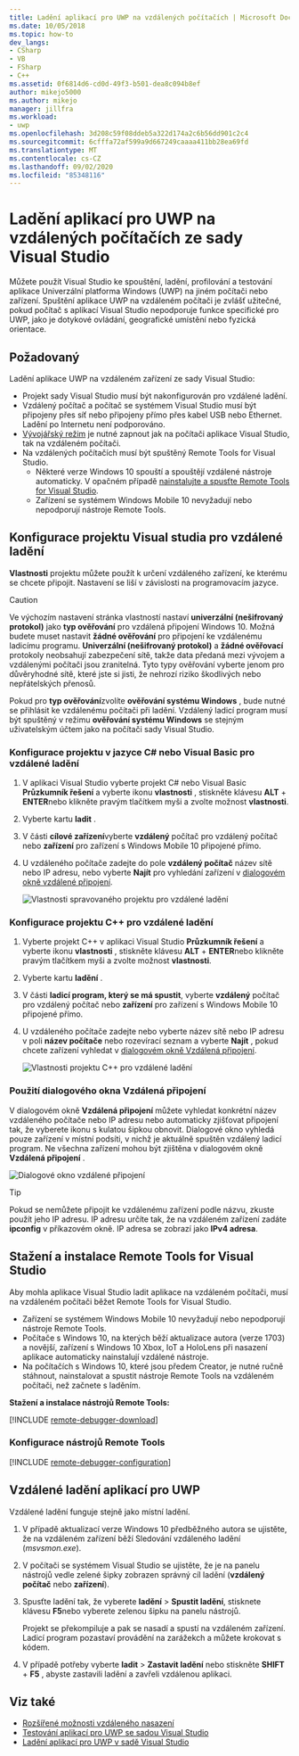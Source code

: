 ```yaml
---
title: Ladění aplikací pro UWP na vzdálených počítačích | Microsoft Docs
ms.date: 10/05/2018
ms.topic: how-to
dev_langs:
- CSharp
- VB
- FSharp
- C++
ms.assetid: 0f6814d6-cd0d-49f3-b501-dea8c094b8ef
author: mikejo5000
ms.author: mikejo
manager: jillfra
ms.workload:
- uwp
ms.openlocfilehash: 3d208c59f08ddeb5a322d174a2c6b56dd901c2c4
ms.sourcegitcommit: 6cfffa72af599a9d667249caaaa411bb28ea69fd
ms.translationtype: MT
ms.contentlocale: cs-CZ
ms.lasthandoff: 09/02/2020
ms.locfileid: "85348116"
---
```

# <a name="debug-uwp-apps-on-remote-machines-from-visual-studio"></a>Ladění aplikací pro UWP na vzdálených počítačích ze sady Visual Studio

Můžete použít Visual Studio ke spouštění, ladění, profilování a testování aplikace Univerzální platforma Windows (UWP) na jiném počítači nebo zařízení. Spuštění aplikace UWP na vzdáleném počítači je zvlášť užitečné, pokud počítač s aplikací Visual Studio nepodporuje funkce specifické pro UWP, jako je dotykové ovládání, geografické umístění nebo fyzická orientace.

## <a name="prerequisites"></a><a name="BKMK_Prerequisites"></a> Požadovaný

Ladění aplikace UWP na vzdáleném zařízení ze sady Visual Studio:

- Projekt sady Visual Studio musí být nakonfigurován pro vzdálené ladění.
- Vzdálený počítač a počítač se systémem Visual Studio musí být připojeny přes síť nebo připojeny přímo přes kabel USB nebo Ethernet. Ladění po Internetu není podporováno.
- [Vývojářský režim](/windows/uwp/get-started/enable-your-device-for-development) je nutné zapnout jak na počítači aplikace Visual Studio, tak na vzdáleném počítači.
- Na vzdálených počítačích musí být spuštěný Remote Tools for Visual Studio.
  - Některé verze Windows 10 spouští a spouštějí vzdálené nástroje automaticky. V opačném případě [nainstalujte a spusťte Remote Tools for Visual Studio](#BKMK_download).
  - Zařízení se systémem Windows Mobile 10 nevyžadují nebo nepodporují nástroje Remote Tools.

## <a name="configure-a-visual-studio-project-for-remote-debugging"></a><a name="BKMK_ConnectVS"></a> Konfigurace projektu Visual studia pro vzdálené ladění
<a name="BKMK_DirectConnect"></a>**Vlastnosti** projektu můžete použít k určení vzdáleného zařízení, ke kterému se chcete připojit. Nastavení se liší v závislosti na programovacím jazyce.

> [!CAUTION]
> Ve výchozím nastavení stránka vlastností nastaví **univerzální (nešifrovaný protokol)** jako **typ ověřování** pro vzdálená připojení Windows 10. Možná budete muset nastavit **žádné ověřování** pro připojení ke vzdálenému ladicímu programu. **Univerzální (nešifrovaný protokol)** a **žádné ověřovací** protokoly neobsahují zabezpečení sítě, takže data předaná mezi vývojem a vzdálenými počítači jsou zranitelná. Tyto typy ověřování vyberte jenom pro důvěryhodné sítě, které jste si jisti, že nehrozí riziko škodlivých nebo nepřátelských přenosů.
>
>Pokud pro **typ ověřování**zvolíte **ověřování systému Windows** , bude nutné se přihlásit ke vzdálenému počítači při ladění. Vzdálený ladicí program musí být spuštěný v režimu **ověřování systému Windows** se stejným uživatelským účtem jako na počítači sady Visual Studio.

### <a name="configure-a-c-or-visual-basic-project-for-remote-debugging"></a><a name="BKMK_Choosing_the_remote_device_for_C__and_Visual_Basic_projects"></a> Konfigurace projektu v jazyce C# nebo Visual Basic pro vzdálené ladění

1. V aplikaci Visual Studio vyberte projekt C# nebo Visual Basic **Průzkumník řešení** a vyberte ikonu **vlastnosti** , stiskněte klávesu **ALT** + **ENTER**nebo klikněte pravým tlačítkem myši a zvolte možnost **vlastnosti**.

1. Vyberte kartu **ladit** .

1. V části **cílové zařízení**vyberte **vzdálený** počítač pro vzdálený počítač nebo **zařízení** pro zařízení s Windows Mobile 10 připojené přímo.

1. U vzdáleného počítače zadejte do pole **vzdálený počítač** název sítě nebo IP adresu, nebo vyberte **Najít** pro vyhledání zařízení v [dialogovém okně vzdálené připojení](#remote-connections).

    ![Vlastnosti spravovaného projektu pro vzdálené ladění](../debugger/media/vsrun_managed_projprop_remote.png "Vlastnosti spravovaného projektu ladění")

### <a name="configure-a-c-project-for-remote-debugging"></a><a name="BKMK_Choosing_the_remote_device_for_JavaScript_and_C___projects"></a> Konfigurace projektu C++ pro vzdálené ladění

1. Vyberte projekt C++ v aplikaci Visual Studio **Průzkumník řešení** a vyberte ikonu **vlastnosti** , stiskněte klávesu **ALT** + **ENTER**nebo klikněte pravým tlačítkem myši a zvolte možnost **vlastnosti**.

1. Vyberte kartu **ladění** .

3. V části **ladicí program, který se má spustit**, vyberte **vzdálený** počítač pro vzdálený počítač nebo **zařízení** pro zařízení s Windows Mobile 10 připojené přímo.

1. U vzdáleného počítače zadejte nebo vyberte název sítě nebo IP adresu v poli **název počítače** nebo rozevírací seznam a vyberte **Najít** , pokud chcete zařízení vyhledat v [dialogovém okně Vzdálená připojení](#remote-connections).

    ![Vlastnosti projektu C++ pro vzdálené ladění](../debugger/media/vsrun_cpp_projprop_remote.png "C++ – vlastnosti projektu ladění")

### <a name="use-the-remote-connections-dialog-box"></a><a name="remote-connections"></a> Použití dialogového okna Vzdálená připojení

V dialogovém okně **Vzdálená připojení** můžete vyhledat konkrétní název vzdáleného počítače nebo IP adresu nebo automaticky zjišťovat připojení tak, že vyberete ikonu s kulatou šipkou obnovit. Dialogové okno vyhledá pouze zařízení v místní podsíti, v nichž je aktuálně spuštěn vzdálený ladicí program. Ne všechna zařízení mohou být zjištěna v dialogovém okně **Vzdálená připojení** .

 ![Dialogové okno vzdálené připojení](../debugger/media/vsrun_selectremotedebuggerdlg.png "Dialogové okno vzdálených připojení")

>[!TIP]
>Pokud se nemůžete připojit ke vzdálenému zařízení podle názvu, zkuste použít jeho IP adresu. IP adresu určíte tak, že na vzdáleném zařízení zadáte **ipconfig** v příkazovém okně. IP adresa se zobrazí jako **IPv4 adresa**.

## <a name="download-and-install-the-remote-tools-for-visual-studio"></a><a name="BKMK_download"></a> Stažení a instalace Remote Tools for Visual Studio

Aby mohla aplikace Visual Studio ladit aplikace na vzdáleném počítači, musí na vzdáleném počítači běžet Remote Tools for Visual Studio.

- Zařízení se systémem Windows Mobile 10 nevyžadují nebo nepodporují nástroje Remote Tools.
- Počítače s Windows 10, na kterých běží aktualizace autora (verze 1703) a novější, zařízení s Windows 10 Xbox, IoT a HoloLens při nasazení aplikace automaticky nainstalují vzdálené nástroje.
- Na počítačích s Windows 10, které jsou předem Creator, je nutné ručně stáhnout, nainstalovat a spustit nástroje Remote Tools na vzdáleném počítači, než začnete s laděním.

**Stažení a instalace nástrojů Remote Tools:**

[!INCLUDE [remote-debugger-download](../debugger/includes/remote-debugger-download.md)]

### <a name="configure-the-remote-tools"></a><a name="BKMK_setup"></a> Konfigurace nástrojů Remote Tools

[!INCLUDE [remote-debugger-configuration](../debugger/includes/remote-debugger-configuration.md)]

## <a name="debug-uwp-apps-remotely"></a><a name="BKMK_RunRemoteDebug"></a> Vzdálené ladění aplikací pro UWP

Vzdálené ladění funguje stejně jako místní ladění.

1. V případě aktualizací verze Windows 10 předběžného autora se ujistěte, že na vzdáleném zařízení běží Sledování vzdáleného ladění (*msvsmon.exe*).

1. V počítači se systémem Visual Studio se ujistěte, že je na panelu nástrojů vedle zelené šipky zobrazen správný cíl ladění (**vzdálený počítač** nebo **zařízení**).

1. Spusťte ladění tak, že vyberete **ladění**  >  **Spustit ladění**, stisknete klávesu **F5**nebo vyberete zelenou šipku na panelu nástrojů.

   Projekt se překompiluje a pak se nasadí a spustí na vzdáleném zařízení. Ladicí program pozastaví provádění na zarážekch a můžete krokovat s kódem.

1. V případě potřeby vyberte **ladit**  >  **Zastavit ladění** nebo stiskněte **SHIFT** + **F5** , abyste zastavili ladění a zavřeli vzdálenou aplikaci.

## <a name="see-also"></a>Viz také
- [Rozšířené možnosti vzdáleného nasazení](/windows/uwp/debug-test-perf/deploying-and-debugging-uwp-apps#advanced-remote-deployment-options)
- [Testování aplikací pro UWP se sadou Visual Studio](/visualstudio/test/create-and-run-unit-tests-for-a-store-app-in-visual-studio/)
- [Ladění aplikací pro UWP v sadě Visual Studio](debugging-windows-store-and-windows-universal-apps.md)
